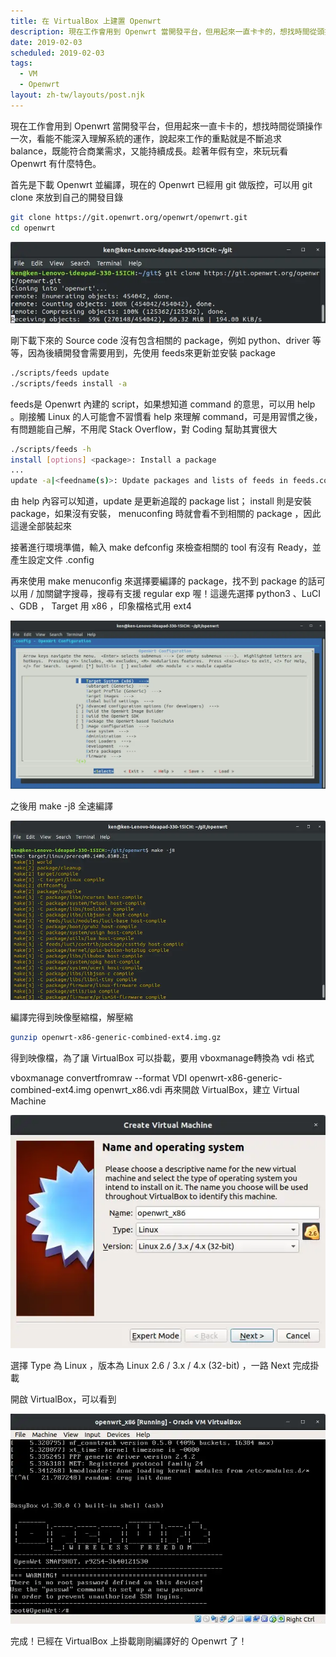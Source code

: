 ```yaml
---
title: 在 VirtualBox 上建置 Openwrt
description: 現在工作會用到 Openwrt 當開發平台，但用起來一直卡卡的，想找時間從頭操作一次，看能不能深入理解系統的運作，說起來工作的重點就是不斷追求 balance，既能符合商業需求，又能持續成長。趁著年假有空，來玩玩看 Openwrt 有什麼特色。
date: 2019-02-03
scheduled: 2019-02-03
tags:
  - VM
  - Openwrt
layout: zh-tw/layouts/post.njk
---
```


現在工作會用到 Openwrt 當開發平台，但用起來一直卡卡的，想找時間從頭操作一次，看能不能深入理解系統的運作，說起來工作的重點就是不斷追求 balance，既能符合商業需求，又能持續成長。趁著年假有空，來玩玩看 Openwrt 有什麼特色。

首先是下載 Openwrt 並編譯，現在的 Openwrt 已經用 git 做版控，可以用 git clone 來放到自己的開發目錄

```bash
git clone https://git.openwrt.org/openwrt/openwrt.git
cd openwrt
```

![](/img/posts/2019/setup-openwrt-on-virtualbox/console-1.webp)

剛下載下來的 Source code 沒有包含相關的 package，例如 python、driver 等等，因為後續開發會需要用到，先使用 feeds來更新並安裝 package

```bash
./scripts/feeds update
./scripts/feeds install -a
```

feeds是 Openwrt 內建的 script，如果想知道 command 的意思，可以用 help 。剛接觸 Linux 的人可能會不習慣看 help 來理解 command，可是用習慣之後，有問題能自己解，不用爬 Stack Overflow，對 Coding 幫助其實很大

```bash
./scripts/feeds -h
install [options] <package>: Install a package
...
update -a|<feedname(s)>: Update packages and lists of feeds in feeds.conf .
```

由 help 內容可以知道，update 是更新追蹤的 package list； install 則是安裝 package，如果沒有安裝， menuconfing 時就會看不到相關的 package ，因此這邊全部裝起來

接著進行環境準備，輸入 make defconfig 來檢查相關的 tool 有沒有 Ready，並產生設定文件 .config

再來使用 make menuconfig 來選擇要編譯的 package，找不到 package 的話可以用 / 加關鍵字搜尋，搜尋有支援 regular exp 喔！這邊先選擇 python3 、LuCI 、GDB ， Target 用 x86 ，印象檔格式用 ext4

![](/img/posts/2019/setup-openwrt-on-virtualbox/console-2.webp)

之後用 make -j8 全速編譯

![](/img/posts/2019/setup-openwrt-on-virtualbox/console-3.webp)

編譯完得到映像壓縮檔，解壓縮

```bash
gunzip openwrt-x86-generic-combined-ext4.img.gz 
```

得到映像檔，為了讓 VirtualBox 可以掛載，要用 vboxmanage轉換為 vdi 格式

vboxmanage convertfromraw --format VDI openwrt-x86-generic-combined-ext4.img openwrt_x86.vdi
再來開啟 VirtualBox，建立 Virtual Machine

![](/img/posts/2019/setup-openwrt-on-virtualbox/vm-1.webp)

選擇 Type 為 Linux ，版本為 Linux 2.6 / 3.x / 4.x (32-bit) ，一路 Next 完成掛載

開啟 VirtualBox，可以看到

![](/img/posts/2019/setup-openwrt-on-virtualbox/vm-2.webp)

完成！已經在 VirtualBox 上掛載剛剛編譯好的 Openwrt 了！